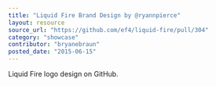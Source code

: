 ```yaml
---
title: "Liquid Fire Brand Design by @ryannpierce"
layout: resource
source_url: "https://github.com/ef4/liquid-fire/pull/304"
category: "showcase"
contributor: "bryanebraun"
posted_date: "2015-06-15"
---
```

Liquid Fire logo design on GitHub.
